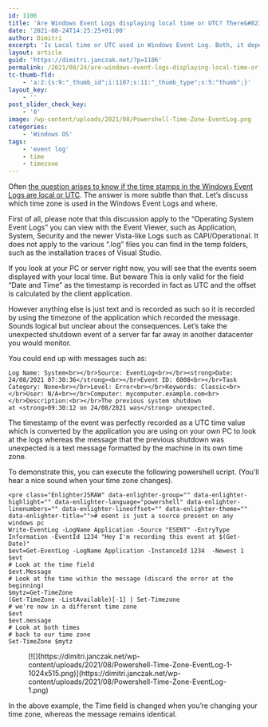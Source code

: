 ```yaml
---
id: 1106
title: 'Are Windows Event Logs displaying local time or UTC? There&#8217;s a trap!'
date: '2021-08-24T14:25:25+01:00'
author: Dimitri
excerpt: 'Is Local time or UTC used in Windows Event Log. Both, it depends where'
layout: article
guid: 'https://dimitri.janczak.net/?p=1106'
permalink: /2021/08/24/are-windows-event-logs-displaying-local-time-or-utc-theres-a-trap/
tc-thumb-fld:
    - 'a:2:{s:9:"_thumb_id";i:1107;s:11:"_thumb_type";s:5:"thumb";}'
layout_key:
    - ''
post_slider_check_key:
    - '0'
image: /wp-content/uploads/2021/08/Powershell-Time-Zone-EventLog.png
categories:
    - 'Windows OS'
tags:
    - 'event log'
    - time
    - timezone
---
```


Often [the question arises to know if the time stamps in the Windows Event Logs are local or UTC](https://serverfault.com/questions/586250/what-time-zone-is-displayed-in-windows-event-logs-when-viewing-saved-log-from-a). The answer is more subtle than that. Let’s discuss which time zone is used in the Windows Event Logs and where.

First of all, please note that this discussion apply to the “Operating System Event Logs” you can view with the Event Viewer, such as Application, System, Security and the newer Vista-like Logs such as CAPI/Operational. It does not apply to the various “.log” files you can find in the temp folders, such as the installation traces of Visual Studio.

If you look at your PC or server right now, you will see that the events seem displayed with your local time. But beware This is only valid for the field “Date and Time” as the timestamp is recorded in fact as UTC and the offset is calculated by the client application.

However anything else is just text and is recorded as such so it is recorded by using the timezone of the application which recorded the message. Sounds logical but unclear about the consequences. Let’s take the unexpected shutdown event of a server far far away in another datacenter you would monitor.

You could end up with messages such as:

`Log Name: System<br></br>Source: EventLog<br></br><strong>Date: 24/08/2021 07:30:36</strong><br></br>Event ID: 6008<br></br>Task Category: None<br></br>Level: Error<br></br>Keywords: Classic<br></br>User: N/A<br></br>Computer: mycomputer.example.com<br></br>Description:<br></br>The previous system shutdown at <strong>09:30:12 on ‎24/‎08/‎2021 was</strong> unexpected.`

The timestamp of the event was perfectly recorded as a UTC time value which is converted by the application you are using on your own PC to look at the logs whereas the message that the previous shutdown was unexpected is a text message formatted by the machine in its own time zone.

To demonstrate this, you can execute the following powershell script. (You’ll hear a nice sound when your time zone changes).

```
<pre class="EnlighterJSRAW" data-enlighter-group="" data-enlighter-highlight="" data-enlighter-language="powershell" data-enlighter-linenumbers="" data-enlighter-lineoffset="" data-enlighter-theme="" data-enlighter-title=""># esent is just a source present on any windows pc
Write-EventLog -LogName Application -Source "ESENT" -EntryType Information -EventId 1234 "Hey I'm recording this event at $(Get-Date)"
$evt=Get-EventLog -LogName Application -InstanceId 1234  -Newest 1
$evt
# Look at the time field
$evt.Message
# Look at the time within the message (discard the error at the beginning)
$mytz=Get-TimeZone
(Get-TimeZone -ListAvailable)[-1] | Set-Timezone
# we're now in a different time zone
$evt
$evt.message
# Look at both times
# back to our time zone
Set-TimeZone $mytz
```

<figure class="wp-block-image size-large">[![](https://dimitri.janczak.net/wp-content/uploads/2021/08/Powershell-Time-Zone-EventLog-1-1024x515.png)](https://dimitri.janczak.net/wp-content/uploads/2021/08/Powershell-Time-Zone-EventLog-1.png)</figure>In the above example, the Time field is changed when you’re changing your time zone, whereas the message remains identical.